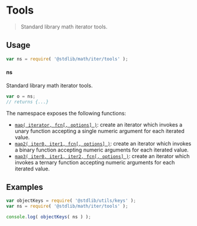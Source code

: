 <!--

@license Apache-2.0

Copyright (c) 2021 The Stdlib Authors.

Licensed under the Apache License, Version 2.0 (the "License");
you may not use this file except in compliance with the License.
You may obtain a copy of the License at

   http://www.apache.org/licenses/LICENSE-2.0

Unless required by applicable law or agreed to in writing, software
distributed under the License is distributed on an "AS IS" BASIS,
WITHOUT WARRANTIES OR CONDITIONS OF ANY KIND, either express or implied.
See the License for the specific language governing permissions and
limitations under the License.

-->

# Tools

> Standard library math iterator tools.

<section class="usage">

## Usage

```javascript
var ns = require( '@stdlib/math/iter/tools' );
```

#### ns

Standard library math iterator tools.

```javascript
var o = ns;
// returns {...}
```

The namespace exposes the following functions:

<!-- <toc pattern="*"> -->

<div class="namespace-toc">

-   <span class="signature">[`map( iterator, fcn[, options] )`][@stdlib/math/iter/tools/map]</span><span class="delimiter">: </span><span class="description">create an iterator which invokes a unary function accepting a single numeric argument for each iterated value.</span>
-   <span class="signature">[`map2( iter0, iter1, fcn[, options] )`][@stdlib/math/iter/tools/map2]</span><span class="delimiter">: </span><span class="description">create an iterator which invokes a binary function accepting numeric arguments for each iterated value.</span>
-   <span class="signature">[`map3( iter0, iter1, iter2, fcn[, options] )`][@stdlib/math/iter/tools/map3]</span><span class="delimiter">: </span><span class="description">create an iterator which invokes a ternary function accepting numeric arguments for each iterated value.</span>

</div>

<!-- </toc> -->

</section>

<!-- /.usage -->

<section class="examples">

## Examples

<!-- TODO: better examples -->

<!-- eslint no-undef: "error" -->

```javascript
var objectKeys = require( '@stdlib/utils/keys' );
var ns = require( '@stdlib/math/iter/tools' );

console.log( objectKeys( ns ) );
```

</section>

<!-- /.examples -->

<section class="links">

<!-- <toc-links> -->

[@stdlib/math/iter/tools/map]: https://github.com/stdlib-js/math/tree/main/iter/tools/map

[@stdlib/math/iter/tools/map2]: https://github.com/stdlib-js/math/tree/main/iter/tools/map2

[@stdlib/math/iter/tools/map3]: https://github.com/stdlib-js/math/tree/main/iter/tools/map3

<!-- </toc-links> -->

</section>

<!-- /.links -->
